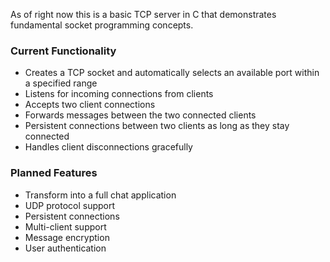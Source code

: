 As of right now this is a basic TCP server in C that demonstrates fundamental socket programming concepts.

### Current Functionality

- Creates a TCP socket and automatically selects an available port within a specified range
- Listens for incoming connections from clients
- Accepts two client connections
- Forwards messages between the two connected clients
- Persistent connections between two clients as long as they stay connected
- Handles client disconnections gracefully



### Planned Features

- Transform into a full chat application
- UDP protocol support
- Persistent connections
- Multi-client support
- Message encryption
- User authentication

